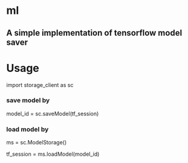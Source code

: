 # ml

## A simple implementation of tensorflow model saver



# Usage

import storage_client as sc

### save model by

model_id = sc.saveModel(tf_session)

### load model by

ms = sc.ModelStorage()

tf_session = ms.loadModel(model_id)
 
